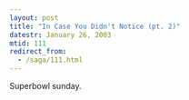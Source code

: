 ```yaml
---
layout: post
title: "In Case You Didn't Notice (pt. 2)"
datestr: January 26, 2003
mtid: 111
redirect_from:
  - /saga/111.html
---
```


Superbowl sunday.

